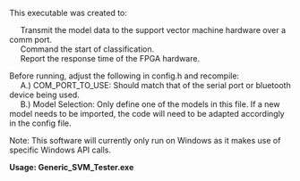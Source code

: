 This executable was created to:

&nbsp;&nbsp;&nbsp;&nbsp; Transmit the model data to the support vector machine hardware over a comm port.  
&nbsp;&nbsp;&nbsp;&nbsp; Command the start of classification.  
&nbsp;&nbsp;&nbsp;&nbsp; Report the response time of the FPGA hardware.  

Before running, adjust the following in config.h and recompile:  
&nbsp;&nbsp;&nbsp;&nbsp; A.) COM_PORT_TO_USE:  Should match that of the serial port or bluetooth device being used.  
&nbsp;&nbsp;&nbsp;&nbsp; B.) Model Selection:  Only define one of the models in this file.  If a new model needs to be imported, the code will need to be adapted accordingly in the config file.  
  
Note:  This software will currently only run on Windows as it makes use of specific Windows API calls.  

  
**Usage:  Generic_SVM_Tester.exe**

